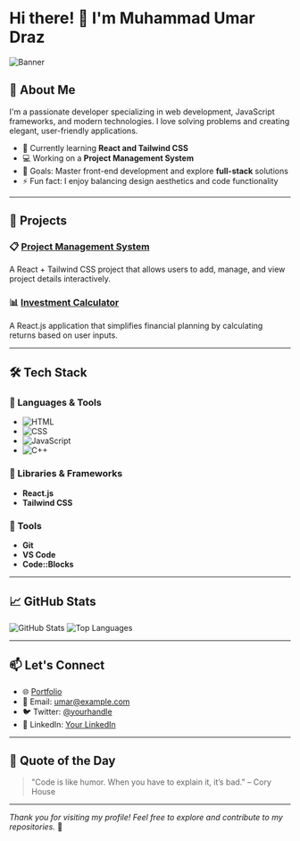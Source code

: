 # Hi there! 👋 I'm Muhammad Umar Draz

![Banner](https://via.placeholder.com/1200x400.png?text=Welcome+to+My+GitHub+Profile)

## 🚀 About Me

I'm a passionate developer specializing in web development, JavaScript frameworks, and modern technologies. I love solving problems and creating elegant, user-friendly applications.

- 🌱 Currently learning **React and Tailwind CSS**
- 💻 Working on a **Project Management System**
- 🎯 Goals: Master front-end development and explore **full-stack** solutions
- ⚡ Fun fact: I enjoy balancing design aesthetics and code functionality

---

## 💼 Projects

### 📋 [Project Management System](https://github.com/yourusername/project-management-system)
A React + Tailwind CSS project that allows users to add, manage, and view project details interactively.

### 📊 [Investment Calculator](https://github.com/yourusername/investment-calculator)
A React.js application that simplifies financial planning by calculating returns based on user inputs.

---

## 🛠️ Tech Stack

### 🌟 Languages & Tools

- ![HTML](https://img.shields.io/badge/HTML-E34F26?style=for-the-badge&logo=html5&logoColor=white)
- ![CSS](https://img.shields.io/badge/CSS-1572B6?style=for-the-badge&logo=css3&logoColor=white)
- ![JavaScript](https://img.shields.io/badge/JavaScript-F7DF1E?style=for-the-badge&logo=javascript&logoColor=black)
- ![C++](https://img.shields.io/badge/C%2B%2B-00599C?style=for-the-badge&logo=c%2B%2B&logoColor=white)

### 🌟 Libraries & Frameworks

- **React.js**
- **Tailwind CSS**

### 🌟 Tools

- **Git**
- **VS Code**
- **Code::Blocks**

---

## 📈 GitHub Stats

![GitHub Stats](https://github-readme-stats.vercel.app/api?username=yourusername&show_icons=true&theme=radical)
![Top Languages](https://github-readme-stats.vercel.app/api/top-langs/?username=yourusername&layout=compact&theme=radical)

---

## 📫 Let's Connect

- 🌐 [Portfolio](https://yourportfolio.com)
- 📧 Email: [umar@example.com](mailto:umar@example.com)
- 🐦 Twitter: [@yourhandle](https://twitter.com/yourhandle)
- 💼 LinkedIn: [Your LinkedIn](https://linkedin.com/in/yourprofile)

---

## 🌟 Quote of the Day

> "Code is like humor. When you have to explain it, it’s bad." – Cory House

---

_Thank you for visiting my profile! Feel free to explore and contribute to my repositories._ 🎉
